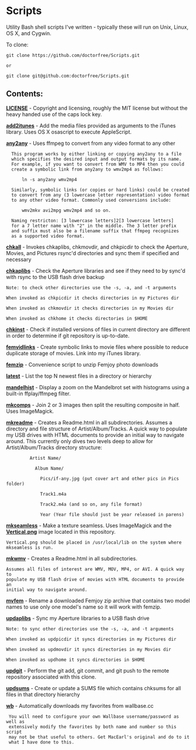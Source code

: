 Scripts
=======

Utility Bash shell scripts I've written - typically these will run on Unix,
Linux, OS X, and Cygwin.

To clone:

    git clone https://github.com/doctorfree/Scripts.git

    or

    git clone git@github.com:doctorfree/Scripts.git

Contents:
--------

[**LICENSE**](LICENSE) - Copyright and licensing, roughly the MIT license but without the heavy handed use of the caps lock key.

[**add2itunes**](add2itunes) - Add the media files provided as arguments to the iTunes library. Uses OS X osascript to execute AppleScript.

[**any2any**](any2any) - Uses ffmpeg to convert from any video format to any other

      This program works by either linking or copying any2any to a file
      which specifies the desired input and output formats by its name.
      For example, if you want to convert from WMV to MP4 then you could
      create a symbolic link from any2any to wmv2mp4 as follows:

          ln -s any2any wmv2mp4

      Similarly, symbolic links (or copies or hard links) could be created
      to convert from any (3 lowercase letter representation) video format
      to any other video format. Commonly used conversions include:

          wmv2mkv avi2mpg wmv2mp4 and so on.
 
      Naming restricton: [3 lowercase letters]2[3 lowercase letters]
      for a 7 letter name with "2" in the middle. The 3 letter prefix
      and suffix must also be a filename suffix that ffmpeg recognizes
      as a supported video format.

[**chkall**](chkall) - Invokes chkaplibs, chkmovdir, and chkpicdir to check
the Aperture, Movies, and Pictures rsync'd directories and sync them if
specified and necessary

[**chkaplibs**](chkaplibs) - Check the Aperture libraries and see if they
need to by sync'd with rsync to the USB flash drive backup

    Note: to check other directories use the -s, -a, and -t arguments

    When invoked as chkpicdir it checks directories in my Pictures dir

    When invoked as chkmovdir it checks directories in my Movies dir

    When invoked as chkhome it checks directories in $HOME

[**chkinst**](chkinst) - Check if installed versions of files in current directory are different in order to determine if git repository is up-to-date.

[**femvidlinks**](femvidlinks) - Create symbolic links to movie files where
possible to reduce duplicate storage of movies. Link into my iTunes library.

[**femzip**](femzip) - Convenience script to unzip Femjoy photo downloads

[**latest**](latest) - List the top N newest files in a directory or hierarchy

[**mandelhist**](mandelhist) - Display a zoom on the Mandelbrot set with histograms using a built-in ffplay/ffmpeg filter.

[**mkcomps**](mkcomps) - Join 2 or 3 images then split the resulting composite
in half. Uses ImageMagick.

[**mkreadme**](mkreadme) - Creates a Readme.html in all subdirectories.
Assumes a directory and file structure of Artist/Album/Tracks. A quick way to
populate my USB drives with HTML documents to provide an initial way to
navigate around. This currently only dives two levels deep to allow for
Artist/Album/Tracks directory structure:

             Artist Name/

               Album Name/

                 Pics/if-any.jpg (put cover art and other pics in Pics folder)

                 Track1.m4a

                 Track2.m4a (and so on, any file format)

                 Year (Year file should just be year released in parens)

[**mkseamless**](mkseamless) - Make a texture seamless. Uses ImageMagick and
the [**Vertical.png**](Vertical.png) image located in this repository.

    Vertical.png should be placed in /usr/local/lib on the system where
    mkseamless is run.

[**mkwmv**](mkwmv) - Creates a Readme.html in all subdirectories.

    Assumes all files of interest are WMV, MOV, MP4, or AVI. A quick way to
    populate my USB flash drive of movies with HTML documents to provide an
    initial way to navigate around.

[**mvfem**](mvfem) - Rename a downloaded Femjoy zip archive that contains two model names to use only one model's name so it will work with femzip.

[**updaplibs**](updaplibs) - Sync my Aperture libraries to a USB flash drive

    Note: to sync other directories use the -s, -a, and -t arguments

    When invoked as updpicdir it syncs directories in my Pictures dir

    When invoked as updmovdir it syncs directories in my Movies dir

    When invoked as updhome it syncs directories in $HOME

[**updgit**](updgit) - Perform the git add, git commit, and git push to the remote repository associated with this clone.

[**updsums**](updsums) - Create or update a SUMS file which contains chksums
for all files in that directory hierarchy

[**wb**](wb) - Automatically downloads my favorites from wallbase.cc

     You will need to configure your own Wallbase username/password as well as
     extensively modify the favorites by both name and number so this script
     may not be that useful to others. Get MacEarl's original and do to it
     what I have done to this.
